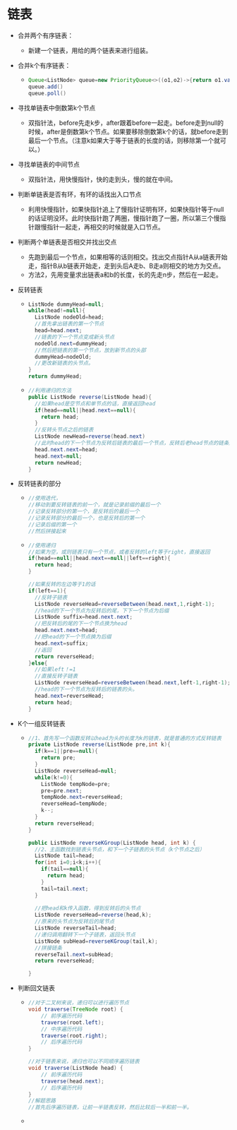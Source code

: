# 链表

- 合并两个有序链表：

  - 新建一个链表，用给的两个链表来进行组装。

- 合并k个有序链表：

  - ```java
    Queue<ListNode> queue=new PriorityQueue<>((o1,o2)->{return o1.val-o2.val;});
    queue.add()
    queue.poll()
    ```

- 寻找单链表中倒数第k个节点

  - 双指针法，before先走k步，after跟着before一起走。before走到null的时候，after是倒数第k个节点。如果要移除倒数第k个的话，就before走到最后一个节点。（注意k如果大于等于链表的长度的话，则移除第一个就可以。）

- 寻找单链表的中间节点

  - 双指针法，用快慢指针，快的走到头，慢的就在中间。

- 判断单链表是否有环，有环的话找出入口节点

  - 利用快慢指针，如果快指针追上了慢指针证明有环，如果快指针等于null的话证明没环。此时快指针跑了两圈，慢指针跑了一圈，所以第三个慢指针跟慢指针一起走，再相交的时候就是入口节点。

- 判断两个单链表是否相交并找出交点

  - 先跑到最后一个节点，如果相等的话则相交。找出交点指针A从a链表开始走，指针B从b链表开始走，走到头后A走b、B走a则相交的地方为交点。
  - 方法2，先用变量求出链表a和b的长度，长的先走n步，然后在一起走。

- 反转链表

  - ```java
    ListNode dummyHead=null;
    while(head!=null){
      ListNode nodeOld=head;
      //首先拿出链表的第一个节点
      head=head.next;
      //链表的下一个节点变成新头节点
      nodeOld.next=dummyHead;
      //然后把链表的第一个节点，放到新节点的头部
      dummyHead=nodeOld;
      //更改新链表的头节点。
    }
    return dummyHead;
    ```

  - ```java
    //利用递归的方法
    public ListNode reverse(ListNode head){
      //如果head是空节点和单节点的话，直接返回head
      if(head==null||head.next==null){
        return head;
      }
      //反转头节点之后的链表
      ListNode newHead=reverse(head.next)
      //此时head的下一个节点为反转后链表的最后一个节点，反转后老head节点的链条没断，指向了最后一个节点。
      head.next.next=head;
      head.next=null;
      return newHead;
    }
    ```

- 反转链表的部分

  - ```java
    //使用迭代，
    //移动到要反转链表的前一个，就是记录前缀的最后一个
    //记录反转部分的第一个，是反转后的最后一个
    //记录反转部分的最后一个，也是反转后的第一个
    //记录后缀的第一个
    //然后拼接起来
    ```

  - ```java
    //使用递归
    //如果为空，或则链表只有一个节点，或者反转的left等于right，直接返回
    if(head==null||head.next==null||left==right){
      return head;
    }
    
    //如果反转的左边等于1的话
    if(left==1){
      //反转子链表
      ListNode reverseHead=reverseBetween(head.next,1,right-1);
      //head的下一个节点为反转后的尾，下下一个节点为后缀
      ListNode suffix=head.next.next;
      //把反转后的尾的下一个节点换为head
      head.next.next=head;
      //把head的下一个节点换为后缀
      head.next=suffix;
      //返回
      return reverseHead;
    }else{
      //如果left！=1
      //直接反转子链表
      ListNode reverseHead=reverseBetween(head.next,left-1,right-1);
      //head的下一个节点为反转后的链表的头。
      head.next=reverseHead;
      return head;
    }
    ```

- K个一组反转链表

  - ```java
    //1、首先写一个函数反转以head为头的长度为k的链表，就是普通的方式反转链表
    private ListNode reverse(ListNode pre,int k){
      if(k==1||pre==null){
        return pre;
      }
      ListNode reverseHead=null;
      while(k!=0){
        ListNode tempNode=pre;
        pre=pre.next;
        tempNode.next=reverseHead;
        reverseHead=tempNode;
        k--;
      }
      return reverseHead;
    }
    
    public ListNode reverseKGroup(ListNode head, int k) {
      //2、主函数找到链表头节点，和下一个子链表的头节点（k个节点之后）
      ListNode tail=head;
      for(int i=0;i<k;i++){
        if(tail==null){
          return head; 
        }
        tail=tail.next;
      }
      
      //把head和k传入函数，得到反转后的头节点
      ListNode reverseHead=reverse(head,k);
      //原来的头节点为反转后的尾节点
      ListNode reverseTail=head;
      //递归调用翻转下一个子链表，返回头节点
      ListNode subHead=reverseKGroup(tail,k);
      //拼接链条
      reverseTail.next=subHead;
      return reverseHead;
    
    }
    
    
    ```

- 判断回文链表

  - ```java
    //对于二叉树来说，递归可以进行遍历节点
    void traverse(TreeNode root) {
        // 前序遍历代码
        traverse(root.left);
        // 中序遍历代码
        traverse(root.right);
        // 后序遍历代码
    }
    
    //对于链表来说，递归也可以不同顺序遍历链表
    void traverse(ListNode head) {
        // 前序遍历代码
        traverse(head.next);
        // 后序遍历代码
    }
    //解题思路
    //首先后序遍历链表，让前一半链表反转，然后比较后一半和前一半。
    ```

  - 